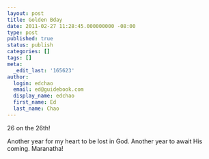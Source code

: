 ```yaml
---
layout: post
title: Golden Bday
date: 2011-02-27 11:28:45.000000000 -08:00
type: post
published: true
status: publish
categories: []
tags: []
meta:
  _edit_last: '165623'
author:
  login: edchao
  email: ed@guidebook.com
  display_name: edchao
  first_name: Ed
  last_name: Chao
---
```

<p>26 on the 26th!  </p>
<p>Another year for my heart to be lost in God.  Another year to await His coming. Maranatha!</p>
